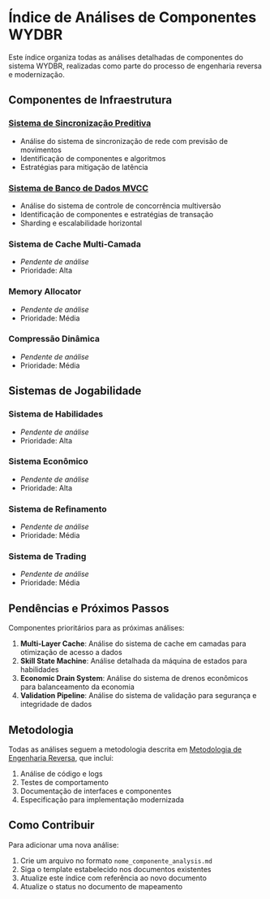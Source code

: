 # Índice de Análises de Componentes WYDBR

Este índice organiza todas as análises detalhadas de componentes do sistema WYDBR, realizadas como parte do processo de engenharia reversa e modernização.

## Componentes de Infraestrutura

### [Sistema de Sincronização Preditiva](./predictive_sync_analysis.md)
- Análise do sistema de sincronização de rede com previsão de movimentos
- Identificação de componentes e algoritmos
- Estratégias para mitigação de latência

### [Sistema de Banco de Dados MVCC](./mvcc_database_analysis.md)
- Análise do sistema de controle de concorrência multiversão
- Identificação de componentes e estratégias de transação
- Sharding e escalabilidade horizontal

### Sistema de Cache Multi-Camada
- *Pendente de análise*
- Prioridade: Alta

### Memory Allocator
- *Pendente de análise*
- Prioridade: Média

### Compressão Dinâmica
- *Pendente de análise*
- Prioridade: Média

## Sistemas de Jogabilidade

### Sistema de Habilidades
- *Pendente de análise*
- Prioridade: Alta

### Sistema Econômico
- *Pendente de análise*
- Prioridade: Alta

### Sistema de Refinamento
- *Pendente de análise*
- Prioridade: Média

### Sistema de Trading
- *Pendente de análise*
- Prioridade: Média

## Pendências e Próximos Passos

Componentes prioritários para as próximas análises:

1. **Multi-Layer Cache**: Análise do sistema de cache em camadas para otimização de acesso a dados
2. **Skill State Machine**: Análise detalhada da máquina de estados para habilidades
3. **Economic Drain System**: Análise do sistema de drenos econômicos para balanceamento da economia
4. **Validation Pipeline**: Análise do sistema de validação para segurança e integridade de dados

## Metodologia

Todas as análises seguem a metodologia descrita em [Metodologia de Engenharia Reversa](../metodologia_engenharia_reversa.md), que inclui:

1. Análise de código e logs
2. Testes de comportamento
3. Documentação de interfaces e componentes
4. Especificação para implementação modernizada

## Como Contribuir

Para adicionar uma nova análise:

1. Crie um arquivo no formato `nome_componente_analysis.md`
2. Siga o template estabelecido nos documentos existentes
3. Atualize este índice com referência ao novo documento
4. Atualize o status no documento de mapeamento